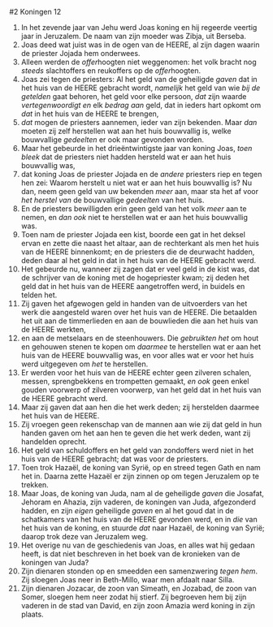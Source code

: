 #2 Koningen 12
1. In het zevende jaar van Jehu werd Joas koning en hij regeerde veertig jaar in Jeruzalem. De naam van zijn moeder was Zibja, uit Berseba.
2. Joas deed wat juist was in de ogen van de HEERE, al zijn dagen waarin de priester Jojada hem onderwees.
3. Alleen werden de *offer*hoogten niet weggenomen: het volk bracht nog *steeds* slachtoffers en reukoffers op de *offer*hoogten.
4. Joas zei tegen de priesters: Al het geld van de geheiligde *gaven* dat in het huis van de HEERE gebracht wordt, *namelijk* het geld van wie *bij de getelden* gaat behoren, het geld voor elke persoon, *dat* zijn waarde *vertegenwoordigt en* elk *bedrag aan* geld, dat in ieders hart opkomt om *dat* in het huis van de HEERE te brengen,
5. *dat* mogen de priesters aannemen, ieder van zijn bekenden. Maar *dan* moeten zij zelf herstellen wat aan het huis bouwvallig is, welke bouwvallige *gedeelten* er ook maar gevonden worden.
6. Maar het gebeurde in het drieëntwintigste jaar van koning Joas, *toen bleek* dat de priesters niet hadden hersteld wat er aan het huis bouwvallig was,
7. dat koning Joas de priester Jojada en de *andere* priesters riep en tegen hen zei: Waarom herstelt u niet wat er aan het huis bouwvallig is? Nu dan, neem geen geld van uw bekenden *meer* aan, maar sta het af voor *het herstel van* de bouwvallige *gedeelten* van het huis.
8. En de priesters bewilligden erin geen geld van het volk *meer* aan te nemen, en *dan ook* niet te herstellen wat er aan het huis bouwvallig was.
9. Toen nam de priester Jojada een kist, boorde een gat in het deksel ervan en zette die naast het altaar, aan de rechterkant als men het huis van de HEERE binnenkomt; en de priesters die de deurwacht hadden, deden daar al het geld in dat in het huis van de HEERE gebracht werd.
10. Het gebeurde nu, wanneer zij zagen dat er veel geld in de kist was, dat de schrijver van de koning met de hogepriester kwam; zij deden het geld dat in het huis van de HEERE aangetroffen werd, in buidels en telden het.
11. Zij gaven het afgewogen geld in handen van de uitvoerders van het werk die aangesteld waren over het huis van de HEERE. Die betaalden het uit aan de timmerlieden en aan de bouwlieden die aan het huis van de HEERE werkten,
12. en aan de metselaars en de steenhouwers. Die *gebruikten het* om hout en gehouwen stenen te kopen om *daarmee* te herstellen wat er aan het huis van de HEERE bouwvallig was, en voor alles wat er voor het huis werd uitgegeven om *het* te herstellen.
13. Er werden voor het huis van de HEERE echter geen zilveren schalen, messen, sprengbekkens en trompetten gemaakt, *en ook* geen enkel gouden voorwerp of zilveren voorwerp, van het geld dat in het huis van de HEERE gebracht werd.
14. Maar zij gaven dat aan hen die het werk deden; zij herstelden daarmee het huis van de HEERE.
15. Zij vroegen geen rekenschap van de mannen aan wie zij dat geld in hun handen gaven om het aan hen te geven die het werk deden, want zij handelden oprecht.
16. Het geld van schuldoffers en het geld van zondoffers werd niet in het huis van de HEERE gebracht; dat was voor de priesters.
17. Toen trok Hazaël, de koning van Syrië, op en streed tegen Gath en nam het in. Daarna zette Hazaël er zijn zinnen op om tegen Jeruzalem op te trekken.
18. Maar Joas, de koning van Juda, nam al de geheiligde *gaven* die Josafat, Jehoram en Ahazia, zijn vaderen, de koningen van Juda, afgezonderd hadden, en zijn *eigen* geheiligde *gaven* en al het goud dat in de schatkamers van het huis van de HEERE gevonden werd, en in *die* van het huis van de koning, en stuurde *dat* naar Hazaël, de koning van Syrië; daarop trok deze van Jeruzalem weg.
19. Het overige nu van de geschiedenis van Joas, en alles wat hij gedaan heeft, is dat niet beschreven in het boek van de kronieken van de koningen van Juda?
20. Zijn dienaren stonden op en smeedden een samenzwering *tegen hem*. Zij sloegen Joas neer in Beth-Millo, waar men afdaalt naar Silla.
21. Zijn dienaren Jozacar, de zoon van Simeath, en Jozabad, de zoon van Somer, sloegen hem neer zodat hij stierf. Zij begroeven hem bij zijn vaderen in de stad van David, en zijn zoon Amazia werd koning in zijn plaats.
